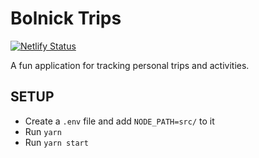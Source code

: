 # Bolnick Trips

[![Netlify Status](https://api.netlify.com/api/v1/badges/43aeaa16-55d5-49f0-9e0a-3cf128784304/deploy-status)](https://app.netlify.com/sites/jedi-games/deploys)

A fun application for tracking personal trips and activities.

## SETUP

* Create a `.env` file and add `NODE_PATH=src/` to it
* Run `yarn` 
* Run `yarn start`
